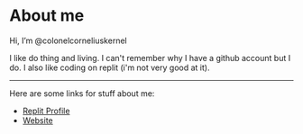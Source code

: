 # About me

Hi, I’m @colonelcorneliuskernel

I like do thing and living. I can't remember why I have a github account but I do. I also like coding on replit (i'm not very good at it).
****************************
Here are some links for stuff about me:
- [Replit Profile](https://replit.com/@ColonelCorneliusCornwall)
- [Website](https://about-me.colonelcorneliuscornwall.repl.co/)

